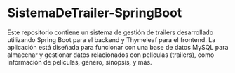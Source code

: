 # SistemaDeTrailer-SpringBoot
Este repositorio contiene un sistema de gestión de trailers desarrollado utilizando Spring Boot para el backend y Thymeleaf para el frontend. La aplicación está diseñada para funcionar con una base de datos MySQL para almacenar y gestionar datos relacionados con peliculas (trailers), como información de películas, genero, sinopsis, y más.
